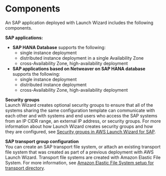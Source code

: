 # Components<a name="launch-wizard-sap-components"></a>

An SAP application deployed with Launch Wizard includes the following components\.

**SAP applications:**
+ **SAP HANA Database** supports the following:
  + single instance deployment 
  + distributed instance deployment in a single Availability Zone
  + cross\-Availability Zone, high\-availability deployment
+ **SAP applications based on Netweaver on SAP HANA database** supports the following:
  + single instance deployment
  + distributed instance deployment
  + cross\-Availability Zone, high\-availability deployment

**Security groups**  
Launch Wizard creates optional security groups to ensure that all of the systems sharing the same configuration template can communicate with each other and with systems and end users who access the SAP systems from an IP CIDR range, an external IP address, or security groups\. For more information about how Launch Wizard creates security groups and how they are configured, see [Security groups in AWS Launch Wizard for SAP](launch-wizard-sap-security-groups.md)\.

**SAP transport group configuration**  
You can create an SAP transport file system, or attach an existing transport file system that was created as part of a previous deployment with AWS Launch Wizard\. Transport file systems are created with Amazon Elastic File System\. For more information, see [Amazon Elastic File System setup for transport directory](how-launch-wizard-sap-works.md#launch-wizard-sap-efs)\. 
